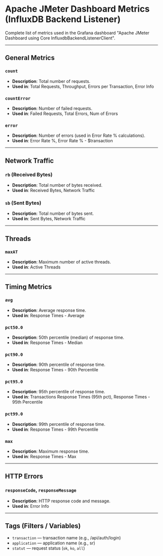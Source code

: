 # Apache JMeter Dashboard Metrics (InfluxDB Backend Listener)

Complete list of metrics used in the Grafana dashboard "Apache JMeter Dashboard using Core InfluxdbBackendListenerClient".

---

## General Metrics

### `count`
- **Description**: Total number of requests.
- **Used in**: Total Requests, Throughput, Errors per Transaction, Error Info

### `countError`
- **Description**: Number of failed requests.
- **Used in**: Failed Requests, Total Errors, Num of Errors

### `error`
- **Description**: Number of errors (used in Error Rate % calculations).
- **Used in**: Error Rate %, Error Rate % - $transaction

---

## Network Traffic

### `rb` (Received Bytes)
- **Description**: Total number of bytes received.
- **Used in**: Received Bytes, Network Traffic

### `sb` (Sent Bytes)
- **Description**: Total number of bytes sent.
- **Used in**: Sent Bytes, Network Traffic

---

## Threads

### `maxAT`
- **Description**: Maximum number of active threads.
- **Used in**: Active Threads

---

## Timing Metrics

### `avg`
- **Description**: Average response time.
- **Used in**: Response Times - Average

### `pct50.0`
- **Description**: 50th percentile (median) of response time.
- **Used in**: Response Times - Median

### `pct90.0`
- **Description**: 90th percentile of response time.
- **Used in**: Response Times - 90th Percentile

### `pct95.0`
- **Description**: 95th percentile of response time.
- **Used in**: Transactions Response Times (95th pct), Response Times - 95th Percentile

### `pct99.0`
- **Description**: 99th percentile of response time.
- **Used in**: Response Times - 99th Percentile

### `max`
- **Description**: Maximum response time.
- **Used in**: Response Times - Max

---

## HTTP Errors

### `responseCode`, `responseMessage`
- **Description**: HTTP response code and message.
- **Used in**: Error Info

---

## Tags (Filters / Variables)

- `transaction` — transaction name (e.g., /api/auth/login)
- `application` — application name (e.g., sr)
- `statut` — request status (`ok`, `ko`, `all`)
